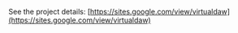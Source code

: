 See the project details:  [https://sites.google.com/view/virtualdaw](https://sites.google.com/view/virtualdaw)
